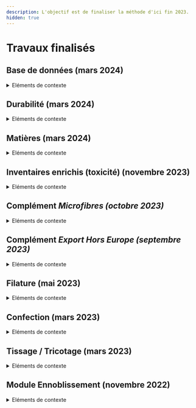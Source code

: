```yaml
---
description: L'objectif est de finaliser la méthode d'ici fin 2023.
hidden: true
---
```


# Travaux finalisés

## Base de données (mars 2024)

<details>

<summary>Eléments de contexte</summary>

Les données Base Impacts (Ademe) ont été remplacées par des données Ecoinvent dans le cadre de la mise en place de la Base Empreinte (Ademe).&#x20;

</details>

## Durabilité (mars 2024)

<details>

<summary>Eléments de contexte</summary>

Intégration d'un coefficient de durabilité afin de préciser la durée de vie des vêtements sur la base de critères non-physiques.&#x20;

</details>

## Matières (mars 2024)

<details>

<summary>Eléments de contexte</summary>

Suite à la mise en place de données Ecoinvent, certaines modélisations de matières ont été enrichies (ex : ajout d'eau d'irrigation dans le procédé "coton organique" qui n'en comprenait pas). Plus d'info dans la section [Matières](https://fabrique-numerique.gitbook.io/ecobalyse/textile/etapes-du-cycle-de-vie/etape-1-matieres).

</details>

## Inventaires enrichis (toxicité) (novembre 2023)

<details>

<summary>Eléments de contexte</summary>

Enrichissement de certains inventaires/procédés d'ennoblissement (1 blanchinement, 2 teintures, 2 impressions) afin de mieux évaluer l'impact des substances chimique.

Plus d'info dans cette [page](https://fabrique-numerique.gitbook.io/ecobalyse/textile/etapes-du-cycle-de-vie/ennoblissement/inventaires-enrichis).&#x20;

</details>

## Complément _Microfibres (octobre 2023)_

<details>

<summary>Eléments de contexte</summary>

Introduction d'un complément "hors-ACV" destiné à estimer l'impact des microfibres relarguées tout au long du cycle de vie dans différents compartiments (eau, air, sol).&#x20;

Plus d'info dans cette [page](https://fabrique-numerique.gitbook.io/ecobalyse/textile/complements-hors-acv/microfibres).&#x20;

</details>

## Complément _Export Hors Europe (septembre 2023)_

<details>

<summary>Eléments de contexte</summary>

Introduction d'un complément "hors-ACV" destiné à estimer l'impact des vêtements exportés hors Europe et non réutilisés.

Pourquoi un tel complément ?\
En l'état, les modélisations ACV telles que le projet de PEFCR Apparel & Footwear (v1.3) prévoient que les vêtements sont éliminés localement (France / Europe), réutilisés (en France ou à l'international) ou recyclés.\
Or, une part significative des vêtements exportés hors Europe sont directement jetés sans être réutilisés et ont un impact significatif sur les écosystèmes locaux.&#x20;

Ce complément proposé par Ecobalyse a vocation à être débattu/enrichi avec la communauté.

Aller plus loin => [https://fabrique-numerique.gitbook.io/ecobalyse/textile/complements-hors-acv/export-hors-europe](https://fabrique-numerique.gitbook.io/ecobalyse/textile/complements-hors-acv/export-hors-europe)

</details>

## Filature (mai 2023)

<details>

<summary>Eléments de contexte </summary>

La modélisation de l'étape de Filature était limitée car le socle technique historique (Base Impacts) ne permettait pas de différencier les procédés Matière et Filature. Ces derniers étaient regroupés dans des procédés génériques.

L'étape de filature est complexe car les propriétés recherchées par le donneur d'ordre sont nombreuses (coût, finesse, élasticité, régularité, etc.).&#x20;

La prise en compte de paramètres plus précis pour cette étape fut nécessaire afin de mieux refléter/différencier les réalités métier. Illustration de paramètres pris en compte :&#x20;

* procédé utilisé (Filature vs Filage)
* technique de filature (open-end vs ring)
* titrage du fil&#x20;

**Support de travail (illustratif)**\
[**https://docs.google.com/presentation/d/1NKjkK9IiWRp7aMC\_lmG6cju2XWMgExHR5t-\_GTsq\_jY/edit?usp=sharing**](https://docs.google.com/presentation/d/1NKjkK9IiWRp7aMC_lmG6cju2XWMgExHR5t-_GTsq_jY/edit?usp=sharing)

</details>

## Confection (mars 2023)

<details>

<summary>Eléments de contexte </summary>

L'étape de confection constitue un enjeu majeur pour les entreprises à plusieurs égards :&#x20;

* la découpe implique des chutes (on parle d'emploi-matière) qui impactent d'autant la quantité de matière à produire,
* le temps-homme est élevé (et donc le coût de production) car l'assemblage des parties d'un vêtement est complexe et généralement effectué manuellement.

D'un point de vue environnemental, ces deux réalités peuvent être significatives dans une ACV.&#x20;

Dès lors, appréhender correctement ces paramètres (% pertes & temps-minute <=> kWh) est clé.

**Exemple de questions/enjeux abordés avec les experts de l'industrie**

* Quels sont les temps-minutes / SMV de vos vêtements ( # de minutes de confection) ?
* Avez-vous déjà estimé la consommation d’électricité de vos vêtements sur l’étape confection ?
* Quels sont vos taux de chute/pertes lors de la découpe/confection ?&#x20;

**Support de travail (illustratif)**\
[https://docs.google.com/presentation/d/1KhKaYWgYFO4pTx0AfE3RcErAU9fkl1Iw\_t9MdmJi9xk/edit?usp=sharing](https://docs.google.com/presentation/d/1KhKaYWgYFO4pTx0AfE3RcErAU9fkl1Iw_t9MdmJi9xk/edit?usp=sharing)

</details>

## Tissage / Tricotage (mars 2023)

<details>

<summary>Eléments de contexte </summary>

L'étape tissage/tricotage contribue de manière significative à l'impact environnemental global d'un vêtement (entre 2% et 15% en moyenne); principalement du fait de la consommation d'électricité nécessaire pour actionner les machines.&#x20;

Ecobalyse mène des travaux poussés sur cette étape avec différents experts de l'industrie afin de retranscrire les réalités industrielles dans l'outil.&#x20;

**Exemple de questions/enjeux abordés avec les experts de l'industrie**

* Quelles sont les consommations moyennes d'électricitité (kWh / kg) constatées sur les principales machines de tissage et de tricotage ?&#x20;
* Quels sont les principaux procédés/techniques de tissage et tricotage utilisés dans l'industrie ?
* Quels sont les principaux grammages (g/m2) de tissu utilisés dans l'industrie ?
* Pourquoi à masse constante (1 kg) les procédés de tricotage consomment-ils généralement moins d'énergie (MJ) que ceux de tissage ?
* \[...]

**Support de travail (illustratif)** [https://docs.google.com/presentation/d/1y5Qkbz1IOwQB5678qgTio\_1fon1Cj9hHFQIfe4lm5y4/edit?usp=sharing](https://docs.google.com/presentation/d/1y5Qkbz1IOwQB5678qgTio_1fon1Cj9hHFQIfe4lm5y4/edit?usp=sharing)

</details>

## Module Ennoblissement (novembre 2022)

<details>

<summary>Eléments de contexte </summary>

Les étapes d'ennoblissement (pré-traitement, teinture, finition) contribuent de manière élevée à l'impact environnemental global d'un vêtement.

Quelques données chiffrées :&#x20;

* Changement climatique (kg CO2 eq.) => entre 10% et 40% du total&#x20;
* Ecotoxicité aquatique => l'industrie Textile contribue de manière significative sur la pollution aquatique dans le monde (les chiffres proposés dans la littérature spécialisée varient entre 10% et 20%).&#x20;

**Exemple de questions/enjeux abordés avec les experts de l'industrie**

* De quelle manière le choix des fibres (cellulosique, synthétique, etc.) influe-t-il sur les procédés ?&#x20;
* Quels sont les principaux procédés (discontinu vs continu) et technologies (jet, batch, etc.) de teinture utilisés par type de vêtement/tissu ?
* Quels sont les principaux procédés d'impression utilisés dans l'industrie ?
* Comment s'effectue le choix du support de teinture (sur bourre/fil/tissu/article) ?
* Quelles sont les compositions chimiques des principaux bains de teinture utilisés dans l'industrie ?
* &#x20;\[...]

**Support de travail (illustratif)** [https://docs.google.com/presentation/d/1\_0nDBLbwXsdeb\_u9JdoawuPg3CiWNwzkhSDTwPGiTt4/edit?usp=sharing](https://docs.google.com/presentation/d/1_0nDBLbwXsdeb_u9JdoawuPg3CiWNwzkhSDTwPGiTt4/edit?usp=sharing)

</details>
